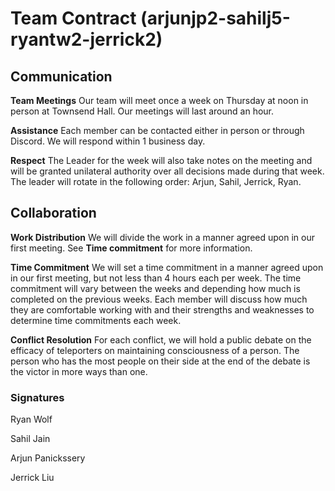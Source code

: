 # Team Contract (arjunjp2-sahilj5-ryantw2-jerrick2)

## Communication
**Team Meetings** Our team will meet once a week on Thursday at noon in person at Townsend Hall. Our meetings will last around an hour. 

**Assistance** Each member can be contacted either in person or through Discord. We will respond within 1 business day.

**Respect** The Leader for the week will also take notes on the meeting and will be granted unilateral authority over all decisions made during that week. The leader will rotate in the following order: Arjun, Sahil, Jerrick, Ryan. 

## Collaboration
**Work Distribution** We will divide the work in a manner agreed upon in our first meeting. See **Time commitment** for more information. 

**Time Commitment** We will set a time commitment in a manner agreed upon in our first meeting, but not less than 4 hours each per week. The time commitment will vary between the weeks and depending how much is completed on the previous weeks. Each member will discuss how much they are comfortable working with and their strengths and weaknesses to determine time commitments each week. 

**Conflict Resolution** For each conflict, we will hold a public debate on the efficacy of teleporters on maintaining consciousness of a person. The person who has the most people on their side at the end of the debate is the victor in more ways than one.


### Signatures
Ryan Wolf

Sahil Jain

Arjun Panickssery

Jerrick Liu

